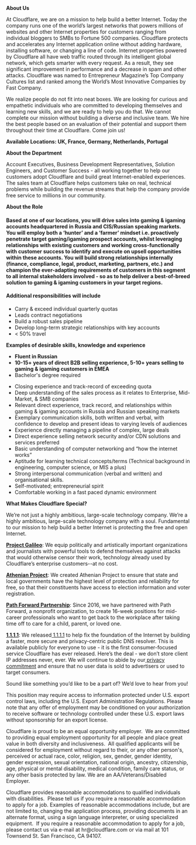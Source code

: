 <div class="content-intro">
	<div><strong>About Us</strong></div>
	<div>
		<p>At Cloudflare, we are on a mission to help build a better Internet. Today the company runs one of the world’s largest networks that powers millions of websites and other Internet properties for customers ranging from individual bloggers to SMBs to Fortune 500 companies. Cloudflare protects and accelerates any Internet application online without adding hardware, installing software, or changing a line of code. Internet properties powered by Cloudflare all have web traffic routed through its intelligent global network, which gets smarter with every request. As a result, they see significant improvement in performance and a decrease in spam and other attacks. Cloudflare was named to Entrepreneur Magazine’s Top Company Cultures list and ranked among the World’s Most Innovative Companies by Fast Company.&nbsp;</p>
		<p><span style="font-weight: 400;">We realize people do not fit into neat boxes. We are looking for curious and empathetic individuals who are committed to developing themselves and learning new skills, and we are ready to help you do that. We cannot complete our mission without building a diverse and inclusive team. We hire the best people based on an evaluation of their potential and support them throughout their time at Cloudflare. Come join us!&nbsp;</span></p>
	</div>
</div>
<p><strong>Available Locations: UK, France, Germany, Netherlands, Portugal</strong></p>
<p><strong>About the Department</strong></p>
<p>Account Executives, Business Development Representatives, Solution Engineers, and Customer Success - all working together to help our customers adopt Cloudflare and build great Internet-enabled experiences. The sales team at Cloudflare helps customers take on real, technical problems while building the revenue streams that help the company provide free service to millions in our community.</p>
<p><strong>About the Role</strong></p>
<h4>Based at one of our locations, you will drive sales into gaming &amp; igaming accounts headquartered in Russia and CIS/Russian speaking markets. You will employ both a ‘hunter’ and a ‘farmer’ mindset i.e. proactively penetrate target gaming/igaming prospect accounts, whilst leveraging relationships with existing customers and working cross-functionally with customer success to identify and execute on upsell opportunities within these accounts. You will build strong relationships internally (finance, compliance, legal, product, marketing, partners, etc.) and champion the ever-adapting requirements of customers in this segment to all internal stakeholders involved - so as to help deliver a best-of-breed solution to gaming &amp; igaming customers in your target regions.</h4>
<h4>Additional responsibilities will include</h4>
<ul>
	<li>Carry &amp; exceed individual quarterly quotas</li>
	<li>Leads contract negotiations</li>
	<li>Build a robust sales pipeline</li>
	<li>Develop long-term strategic relationships with key accounts</li>
	<li>&lt; 50% travel</li>
</ul>
<p><strong>Examples of desirable skills, knowledge and experience</strong></p>
<ul>
	<li><strong>Fluent in Russian</strong></li>
	<li><strong>10-15+ years of direct B2B selling experience, 5-10+ years selling to gaming &amp; igaming customers in EMEA</strong></li>
	<li>Bachelor's degree required</li>
</ul>
<ul>
	<li>Closing experience and track-record of exceeding quota</li>
	<li>Deep understanding of the sales process as it relates to Enterprise, Mid-Market, &amp; SMB companies</li>
	<li>Relevant direct experience, track record, and relationships within gaming &amp; igaming accounts in Russia and Russian speaking markets&nbsp;&nbsp;&nbsp;</li>
	<li>Exemplary communication skills, both written and verbal, with confidence to develop and present ideas to varying levels of audiences</li>
	<li>Experience directly managing a pipeline of complex, large deals</li>
	<li>Direct experience selling network security and/or CDN solutions and services preferred</li>
	<li>Basic understanding of computer networking and “how the internet works”</li>
	<li>Aptitude for learning technical concepts/terms (Technical background in engineering, computer science, or MIS a plus)</li>
	<li>Strong interpersonal communication (verbal and written) and organisational skills.</li>
	<li>Self-motivated; entrepreneurial spirit</li>
	<li>Comfortable working in a fast paced dynamic environment</li>
</ul>
<div class="content-conclusion">
	<p><strong>What Makes Cloudflare Special?</strong></p>
	<p><span style="font-weight: 400;">We’re not just a highly ambitious, large-scale technology company. We’re a highly ambitious, large-scale technology company with a soul. Fundamental to our mission to help build a better Internet is protecting the free and open Internet.</span></p>
	<p><a href="https://blog.cloudflare.com/protecting-free-expression-online/"><strong>Project Galileo</strong></a><span style="font-weight: 400;">: We equip politically and artistically important organizations and journalists with powerful tools to defend themselves against attacks that would otherwise censor their work, technology already used by Cloudflare’s enterprise customers--at no cost.</span></p>
	<p><strong><a href="https://www.cloudflare.com/athenian/">Athenian Project</a></strong><span style="font-weight: 400;">: We created Athenian Project to ensure that state and local governments have the highest level of protection and reliability for free, so that their constituents have access to election information and voter registration.</span></p>
	<p><a href="https://blog.cloudflare.com/tag/path-forward/"><strong>Path Forward Partnership</strong></a><span style="font-weight: 400;">: Since 2016, we have partnered with Path Forward, a nonprofit organization, to create 16-week positions for mid-career professionals who want to get back to the workplace after taking time off to care for a child, parent, or loved one.</span></p>
	<p><a href="https://1.1.1.1/"><strong>1.1.1.1</strong></a><span style="font-weight: 400;">: We released</span><a href="https://1.1.1.1/"> <span style="font-weight: 400;">1.1.1.1</span></a><span style="font-weight: 400;"> to help fix the foundation of the Internet by building a faster, more secure and privacy-centric public DNS resolver. This is available publicly for everyone to use - it is the first consumer-focused service Cloudflare has ever released. Here’s the deal - we don’t store client IP addresses never, ever. We will continue to abide by our</span><a href="https://developers.cloudflare.com/1.1.1.1/privacy/public-dns-resolver"> privacy commitment</a><span style="font-weight: 400;"> and ensure that no user data is sold to advertisers or used to target consumers.</span></p>
	<p><span style="font-weight: 400;">Sound like something you’d like to be a part of? We’d love to hear from you!</span></p>
	<p><span style="font-weight: 400;">This position may require access to information protected under U.S. export control laws, including the U.S. Export Administration Regulations. Please note that any offer of employment may be conditioned on your authorization to receive software or technology controlled under these U.S. export laws without sponsorship for an export license.</span></p>
	<p><span style="font-weight: 400;">Cloudflare is proud to be an equal opportunity employer. &nbsp;We are committed to providing equal employment opportunity for all people and place great value in both diversity and inclusiveness. &nbsp;All qualified applicants will be considered for employment without regard to their, or any other person's, perceived or actual</span> <span style="font-weight: 400;">race, color, religion, sex, gender, gender identity, gender expression, sexual orientation, national origin, ancestry, citizenship, age, physical or mental disability, medical condition, family care status, or any other basis protected by law. </span><span style="font-weight: 400;">We are an AA/Veterans/Disabled Employer.</span></p>
	<p><span style="font-weight: 400;">Cloudflare provides reasonable accommodations to qualified individuals with disabilities. &nbsp;Please tell us if you require a reasonable accommodation to apply for a job. Examples of reasonable accommodations include, but are not limited to, changing the application process, providing documents in an alternate format, using a sign language interpreter, or using specialized equipment. &nbsp;If you require a reasonable accommodation to apply for a job, please contact us via e-mail at </span><span style="font-weight: 400;">hr@cloudflare.com</span><span style="font-weight: 400;"> or via mail at 101 Townsend St. San Francisco, CA 94107.</span></p>
</div>